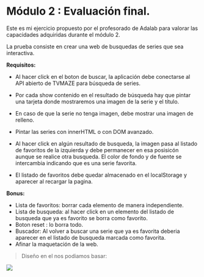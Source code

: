 # Módulo 2 : Evaluación final.

Este es mi ejercicio propuesto por el profesorado de Adalab para valorar las capacidades adquiridas durante el módulo 2.


La prueba consiste en crear una web de busquedas de series que sea interactiva.

**Requisitos:**

- Al hacer click en el boton de buscar, la aplicación debe conectarse al API abierto de TVMAZE para búsqueda de series.

- Por cada show contenido en el resultado de búsqueda hay que pintar una tarjeta donde mostraremos una imagen de la serie y el título.

- En caso de que la serie no tenga imagen, debe mostrar una imagen de relleno.

- Pintar las series con innerHTML o con DOM avanzado.

- Al hacer click en algún resultado de busqueda, la imagen pasa al listado de favoritos de la izquierda y debe permanecer en esa posisicón aunque se realice otra busqueda. El color de fondo y de fuente se intercambia indicando que es una serie favorita.

- El listado de favoritos debe quedar almacenado en el localStorage y aparecer al recargar la pagina.

**Bonus:**

- Lista de favoritos: borrar cada elemento de manera independiente.
- Lista de busqueda: al hacer click en un elemento del listado de busqueda que ya es favorito se borra como favorito.
- Boton reset : lo borra todo.
- Buscador: Al volver a buscar una serie que ya es favorita deberia aparecer en el listado de busqueda marcada como favorita.
- Afinar la maquetación de la web.




>Diseño en el nos podiamos basar: 

![](./docs/assets/images/design.png.)

